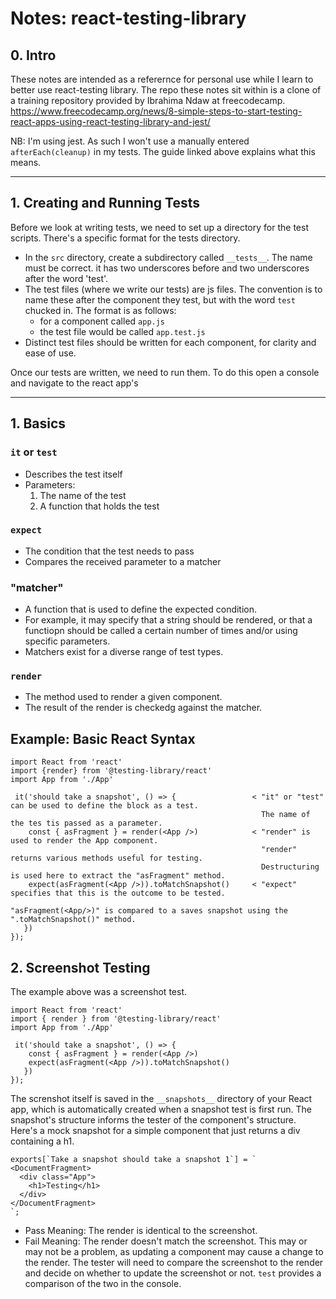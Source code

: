 # Notes: react-testing-library


## 0. Intro

These notes are intended as a referernce for personal use while I learn to better use react-testing library.
The repo these notes sit within is a clone of a training repository provided by Ibrahima Ndaw at freecodecamp.
https://www.freecodecamp.org/news/8-simple-steps-to-start-testing-react-apps-using-react-testing-library-and-jest/

NB: I'm using jest. As such I won't use a manually entered ```afterEach(cleanup)``` in my tests. The guide linked above explains what this means.

---

## 1. Creating and Running Tests

Before we look at writing tests, we need to set up a directory for the test scripts. There's a specific format for the tests directory.

- In the ```src``` directory, create a subdirectory called `__tests__`. The name must be correct. it has two underscores before and two underscores after the word 'test'.
- The test files (where we write our tests) are js files. The convention is to name these after the component they test, but with the word ```test``` chucked in. The format is as follows:
    - for a component called ```app.js```
    - the test file would be called ```app.test.js```
- Distinct test files should be written for each component, for clarity and ease of use.



Once our tests are written, we need to run them.
To do this open a console and navigate to the react app's 



---

## 1. Basics

### ```it``` or ```test```
- Describes the test itself
- Parameters:
  1. The name of the test
  2. A function that holds the test

### ```expect```
- The condition that the test needs to pass
 - Compares the received parameter to a matcher

 ### "matcher"
 - A function that is used to define the expected condition. 
 - For example, it may specify that a string should be rendered, or that a functiopn should be called a certain number of times and/or using specific parameters. 
 - Matchers exist for a diverse range of test types.

 ### ```render```
 - The method used to render a given component. 
 - The result of the render is checkedg against the matcher.


## Example: Basic React Syntax

```
import React from 'react'                          
import {render} from '@testing-library/react'
import App from './App'
 
 it('should take a snapshot', () => {                 < "it" or "test" can be used to define the block as a test. 
                                                        The name of the tes tis passed as a parameter.
    const { asFragment } = render(<App />)            < "render" is used to render the App component. 
                                                        "render" returns various methods useful for testing.
                                                        Destructuring is used here to extract the "asFragment" method. 
    expect(asFragment(<App />)).toMatchSnapshot()     < "expect" specifies that this is the outcome to be tested.
                                                        "asFragment(<App/>)" is compared to a saves snapshot using the ".toMatchSnapshot()" method. 
   })
});

```


## 2. Screenshot Testing

The example above was a screenshot test.

```
import React from 'react'
import { render } from '@testing-library/react'
import App from './App'
 
 it('should take a snapshot', () => {
    const { asFragment } = render(<App />)
    expect(asFragment(<App />)).toMatchSnapshot()
   })
});
```

The screnshot itself is saved in the ```__snapshots__``` directory of your React app, which is automatically created when a snapshot test is first run. The snapshot's structure informs the tester of the component's structure. Here's a mock snapshot for a simple component that just returns a div containing a h1.

```
exports[`Take a snapshot should take a snapshot 1`] = `
<DocumentFragment>
  <div class="App">
    <h1>Testing</h1>
  </div>
</DocumentFragment>
`;
```

- Pass Meaning: The render is identical to the screenshot.
- Fail Meaning: The render doesn't match the screenshot. This may or may not be a problem, as updating a component may cause a change to the render. The tester will need to compare the screenshot to the render and decide on whether to update the screenshot or not. ```test``` provides a comparison of the two in the console.


